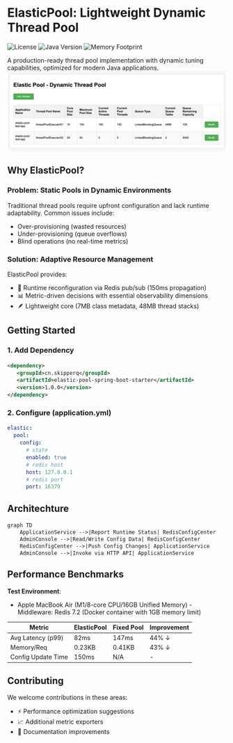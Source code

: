 # ElasticPool: Lightweight Dynamic Thread Pool

![License](https://img.shields.io/badge/license-MIT-blue.svg)
![Java Version](https://img.shields.io/badge/Java-8%2B-orange)
![Memory Footprint](https://img.shields.io/badge/Footprint-352MB_committed-success)

A production-ready thread pool implementation with dynamic tuning capabilities, optimized for modern Java applications.
![img.png](img.png)
## Why ElasticPool?

### Problem: Static Pools in Dynamic Environments
Traditional thread pools require upfront configuration and lack runtime adaptability. Common issues include:
- Over-provisioning (wasted resources)
- Under-provisioning (queue overflows)
- Blind operations (no real-time metrics)

### Solution: Adaptive Resource Management
ElasticPool provides:
- 🚀 Runtime reconfiguration via Redis pub/sub (150ms propagation)
- 📊 Metric-driven decisions with essential observability dimensions
- 🪶 Lightweight core (7MB class metadata, 48MB thread stacks)

## Getting Started
### 1. Add Dependency
```xml
<dependency>
   <groupId>cn.skipperq</groupId>
   <artifactId>elastic-pool-spring-boot-starter</artifactId>
   <version>1.0.0</version>
</dependency>
```
### 2. Configure (application.yml)
```yaml
elastic:
  pool:
    config:
      # state
      enabled: true
      # redis host
      host: 127.0.0.1
      # redis port
      port: 16379
```
## Architechture
```mermaid
graph TD
    ApplicationService -->|Report Runtime Status| RedisConfigCenter
    AdminConsole -->|Read/Write Config Data| RedisConfigCenter
    RedisConfigCenter -->|Push Config Changes| ApplicationService
    AdminConsole -->|Invoke via HTTP API| ApplicationService
```

## Performance Benchmarks
**Test Environment**: 
- Apple MacBook Air (M1/8-core CPU/16GB Unified Memory)
​- Middleware: Redis 7.2 (Docker container with 1GB memory limit)

| Metric                | ElasticPool | Fixed Pool | Improvement |
|-----------------------|-------------|------------|-------------|
| Avg Latency (p99)     | 82ms        | 147ms      | 44% ↓       |
| Memory/Req            | 0.23KB      | 0.41KB     | 43% ↓       |
| Config Update Time    | 150ms       | N/A        | -           |

## Contributing
We welcome contributions in these areas:
- ⚡ Performance optimization suggestions
- 📈 Additional metric exporters
- 📖 Documentation improvements
